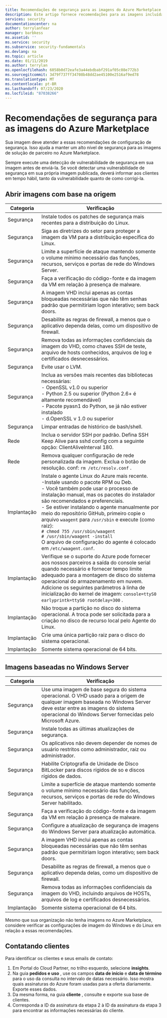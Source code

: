 ```yaml
---
title: Recomendações de segurança para as imagens do Azure Marketplace | Microsoft Docs
description: Este artigo fornece recomendações para as imagens incluídas no Marketplace
services: security
documentationcenter: na
author: terrylanfear
manager: barbkess
ms.assetid: ''
ms.service: security
ms.subservice: security-fundamentals
ms.devlang: na
ms.topic: article
ms.date: 01/11/2019
ms.author: terrylan
ms.openlocfilehash: 6058b0d72eafe3a44ebdbabf291af05c08e772b3
ms.sourcegitcommit: 3d79f737ff34708b48dd2ae45100e2516af9ed78
ms.translationtype: MT
ms.contentlocale: pt-BR
ms.lasthandoff: 07/23/2020
ms.locfileid: "87038266"
---
```

# <a name="security-recommendations-for-azure-marketplace-images"></a>Recomendações de segurança para as imagens do Azure Marketplace

Sua imagem deve atender a essas recomendações de configuração de segurança. Isso ajuda a manter um alto nível de segurança para as imagens de solução de parceiro no Azure Marketplace.

Sempre execute uma detecção de vulnerabilidade de segurança em sua imagem antes de enviá-la. Se você detectar uma vulnerabilidade de segurança em sua própria imagem publicada, deverá informar aos clientes em tempo hábil, tanto da vulnerabilidade quanto de como corrigi-la.

## <a name="open-source-based-images"></a>Abrir imagens com base na origem

| Categoria | Verificação |
| -------- | ----- |
| Segurança                                                     | Instale todos os patches de segurança mais recentes para a distribuição do Linux.                                                                                                                                                                                                              |
| Segurança                                                     | Siga as diretrizes do setor para proteger a imagem da VM para a distribuição específica do Linux.                                                                                                                                                                                     |
| Segurança                                                     | Limite a superfície de ataque mantendo somente o volume mínimo necessário das funções, recursos, serviços e portas de rede do Windows Server.                                                                                                                                               |
| Segurança                                                     | Faça a verificação do código-fonte e da imagem da VM em relação à presença de malware.                                                                                                                                                                                                                                   |
| Segurança                                                     | A imagem VHD inclui apenas as contas bloqueadas necessárias que não têm senhas padrão que permitiriam logon interativo; sem back doors.                                                                                                                                           |
| Segurança                                                     | Desabilite as regras de firewall, a menos que o aplicativo dependa delas, como um dispositivo de firewall.                                                                                                                                                                             |
| Segurança                                                     | Remova todas as informações confidenciais da imagem do VHD, como chaves SSH de teste, arquivo de hosts conhecidos, arquivos de log e certificados desnecessários.                                                                                                                                       |
| Segurança                                                     | Evite usar o LVM.                                                                                                                                                                                                                                            |
| Segurança                                                     | Inclua as versões mais recentes das bibliotecas necessárias: </br> - OpenSSL v1.0 ou superior </br> - Python 2.5 ou superior (Python 2.6+ é altamente recomendável) </br> - Pacote pyasn1 do Python, se já não estiver instalado </br> - d.OpenSSL v 1.0 ou superior                                                                |
| Segurança                                                     | Limpar entradas de histórico de bash/shell.                                                                                                                                                                                                                                             |
| Rede                                                   | Inclua o servidor SSH por padrão. Defina SSH Keep Alive para sshd config com a seguinte opção: ClientAliveInterval 180.                                                                                                                                                        |
| Rede                                                   | Remova qualquer configuração de rede personalizada da imagem. Exclua o botão de resolução. conf: `rm /etc/resolv.conf` .                                                                                                                                                                                |
| Implantação                                                   | Instale o agente Linux do Azure mais recente.</br> -Instale usando o pacote RPM ou Deb.  </br> - Você também pode usar o processo de instalação manual, mas os pacotes do instalador são recomendados e preferenciais. </br> - Se estiver instalando o agente manualmente por meio do repositório GitHub, primeiro copie o arquivo `waagent` para `/usr/sbin` e execute (como raiz): </br>`# chmod 755 /usr/sbin/waagent` </br>`# /usr/sbin/waagent -install` </br>O arquivo de configuração do agente é colocado em `/etc/waagent.conf`. |
| Implantação                                                   | Verifique se o suporte do Azure pode fornecer aos nossos parceiros a saída do console serial quando necessário e fornecer tempo limite adequado para a montagem de disco do sistema operacional do armazenamento em nuvem. Adicione os seguintes parâmetros à linha de inicialização do kernel de imagem: `console=ttyS0 earlyprintk=ttyS0 rootdelay=300` . |
| Implantação                                                   | Não troque a partição no disco do sistema operacional. A troca pode ser solicitada para a criação no disco de recurso local pelo Agente do Linux.         |
| Implantação                                                   | Crie uma única partição raiz para o disco do sistema operacional.      |
| Implantação                                                   | Somente sistema operacional de 64 bits.                                                                                                                                                                                                                                                          |

## <a name="windows-server-based-images"></a>Imagens baseadas no Windows Server

| Categoria | Verificação |
|--------- | ----- |
| Segurança                                                         | Use uma imagem de base segura do sistema operacional. O VHD usado para a origem de qualquer imagem baseada no Windows Server deve estar entre as imagens do sistema operacional do Windows Server fornecidas pelo Microsoft Azure. |
| Segurança                                                         | Instale todas as últimas atualizações de segurança.                                                                                                                                     |
| Segurança                                                         | Os aplicativos não devem depender de nomes de usuário restritos como administrador, raiz ou administrador.                                                                |
| Segurança                                                         | Habilite Criptografia de Unidade de Disco BitLocker para discos rígidos de so e discos rígidos de dados.                                                             |
| Segurança                                                         | Limite a superfície de ataque mantendo somente o volume mínimo necessário das funções, recursos, serviços e portas de rede do Windows Server habilitado.                         |
| Segurança                                                         | Faça a verificação do código-fonte e da imagem da VM em relação à presença de malware.                                                                                                                     |
| Segurança                                                         | Configure a atualização de segurança de imagens do Windows Server para atualização automática.                                                                                                                |
| Segurança                                                         | A imagem VHD inclui apenas as contas bloqueadas necessárias que não têm senhas padrão que permitiriam logon interativo; sem back doors.                             |
| Segurança                                                         | Desabilite as regras de firewall, a menos que o aplicativo dependa delas, como um dispositivo de firewall.                                                               |
| Segurança                                                         | Remova todas as informações confidenciais da imagem do VHD, incluindo arquivos de HOSTs, arquivos de log e certificados desnecessários.                                              |
| Implantação                                                       | Somente sistema operacional de 64 bits.                            |

Mesmo que sua organização não tenha imagens no Azure Marketplace, considere verificar as configurações de imagem do Windows e do Linux em relação a essas recomendações.

## <a name="contacting-customers"></a>Contatando clientes

Para identificar os clientes e seus emails de contato:

1.  Em Portal do Cloud Partner, no trilho esquerdo, selecione **insights**.
2.  Na guia **pedidos e uso** , use os campos **data de início** e **data de término** para o uso da consulta no intervalo de datas necessário. Isso mostra quais assinaturas do Azure foram usadas para a oferta diariamente. Exporte esses dados. 
3.  Da mesma forma, na guia **cliente** , consulte e exporte sua base de clientes.
4.  Corresponda a ID da assinatura da etapa 2 à ID da assinatura da etapa 3 para encontrar as informações necessárias do cliente.
